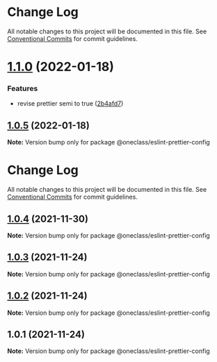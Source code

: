 # Change Log

All notable changes to this project will be documented in this file.
See [Conventional Commits](https://conventionalcommits.org) for commit guidelines.

# [1.1.0](https://github.com/leosuoxxo/eslint-prettier-config/compare/v1.0.5...v1.1.0) (2022-01-18)


### Features

* revise prettier semi to true ([2b4afd7](https://github.com/leosuoxxo/eslint-prettier-config/commit/2b4afd7963874b3b018f840fa68d2dab016b594a))





## [1.0.5](https://github.com/leosuoxxo/eslint-prettier-config/compare/v1.0.4...v1.0.5) (2022-01-18)

**Note:** Version bump only for package @oneclass/eslint-prettier-config





# Change Log

All notable changes to this project will be documented in this file. See
[Conventional Commits](https://conventionalcommits.org) for commit guidelines.

## [1.0.4](https://github.com/leosuoxxo/eslint-prettier-config/compare/v1.0.3...v1.0.4) (2021-11-30)

**Note:** Version bump only for package @oneclass/eslint-prettier-config

## [1.0.3](https://github.com/leosuoxxo/eslint-prettier-config/compare/v1.0.2...v1.0.3) (2021-11-24)

**Note:** Version bump only for package @oneclass/eslint-prettier-config

## [1.0.2](https://github.com/leosuoxxo/eslint-prettier-config/compare/v1.0.1...v1.0.2) (2021-11-24)

**Note:** Version bump only for package @oneclass/eslint-prettier-config

## 1.0.1 (2021-11-24)

**Note:** Version bump only for package @oneclass/eslint-prettier-config
